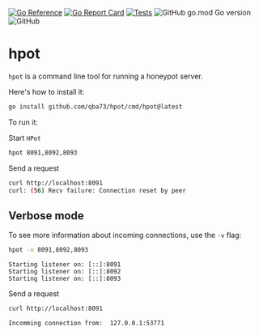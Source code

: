 [![Go Reference](https://pkg.go.dev/badge/github.com/qba73/hpot.svg)](https://pkg.go.dev/github.com/qba73/hpot)
[![Go Report Card](https://goreportcard.com/badge/github.com/qba73/hpot)](https://goreportcard.com/report/github.com/qba73/hpot)
[![Tests](https://github.com/qba73/hpot/actions/workflows/go.yml/badge.svg)](https://github.com/qba73/hpot/actions/workflows/go.yml)
![GitHub go.mod Go version](https://img.shields.io/github/go-mod/go-version/qba73/hpot)
![GitHub](https://img.shields.io/github/license/qba73/hpot)


# hpot

`hpot` is a command line tool for running a honeypot server.

Here's how to install it:

```sh
go install github.com/qba73/hpot/cmd/hpot@latest
```

To run it:

Start `HPot`
```sh
hpot 8091,8092,8093
```

Send a request
```sh
curl http://localhost:8091
curl: (56) Recv failure: Connection reset by peer
```

## Verbose mode

To see more information about incoming connections, use the `-v` flag:

```sh
hpot -v 8091,8092,8093
```
```
Starting listener on: [::]:8091
Starting listener on: [::]:8092
Starting listener on: [::]:8093
```

Send a request
```sh
curl http://localhost:8091
```
```sh
Incomming connection from:  127.0.0.1:53771
```
